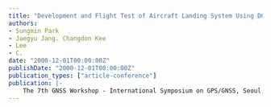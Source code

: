 ```yaml
---
title: "Development and Flight Test of Aircraft Landing System Using DGPS"
authors:
- Sungmin Park
- Jaegyu Jang. Changdon Kee
- Lee
- C.
date: "2000-12-01T00:00:00Z"
publishDate: "2000-12-01T00:00:00Z"
publication_types: ["article-conference"]
publication: |-
    The 7th GNSS Workshop - International Symposium on GPS/GNSS, Seoul, Korea, December, 2000, pp. 137-140
---
```

